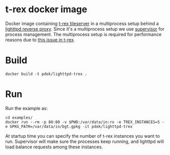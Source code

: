 # t-rex docker image

Docker image containing [t-rex tileserver](https://t-rex.tileserver.ch/) in a multiprocess setup behind a [lighttpd reverse proxy](https://github.com/PDOK/lighttpd-docker). 
Since it's a multiprocess setup we use [supervisor](http://supervisord.org/) for process management. The multiprocess setup
is required for performance reasons due to [this issue in t-rex](https://github.com/t-rex-tileserver/t-rex/issues/286#issuecomment-1598818987).

# Build

```
docker build -t pdok/lighttpd-trex .
```

# Run 

Run the example as:

```
cd examples/
docker run --rm -p 80:80 -v $PWD:/var/data/in:ro -e TREX_INSTANCES=5 -e GPKG_PATH=/var/data/in/bgt.gpkg -it pdok/lighttpd-trex
```

At startup time you can specify the number of t-rex instances you want to run. Supervisor will make sure the processes keep running,
and lighttpd will load balance requests among these instances.
